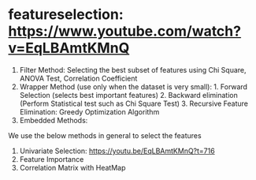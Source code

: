 # featureselection: https://www.youtube.com/watch?v=EqLBAmtKMnQ
1. Filter Method: Selecting the best subset of features using Chi Square, ANOVA Test, Correlation Coefficient
2. Wrapper Method (use only when the dataset is very small): 1. Forward Selection (selects best important features) 2. Backward elimination (Perform Statistical test such as Chi Square Test) 3. Recursive Feature Elimination: Greedy Optimization Algorithm
3. Embedded Methods:

We use the below methods in general to select the features
1. Univariate Selection: https://youtu.be/EqLBAmtKMnQ?t=716
2. Feature Importance
3. Correlation Matrix with HeatMap
